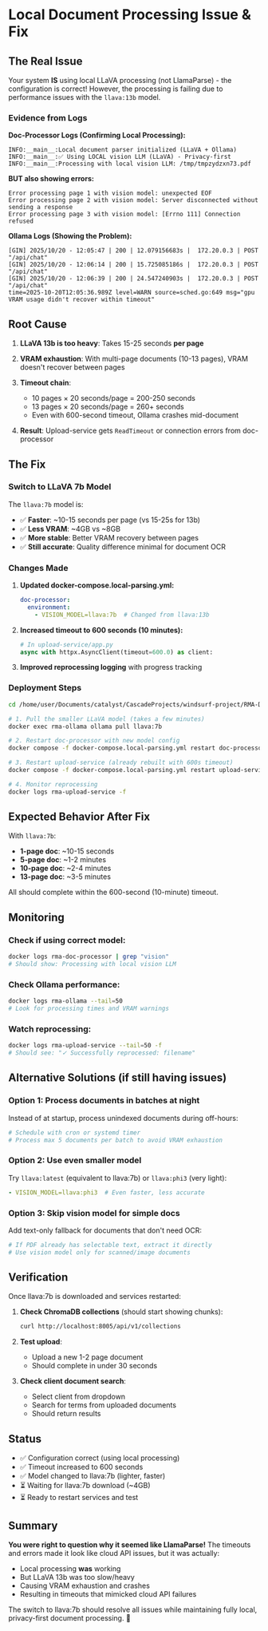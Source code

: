 # Local Document Processing Issue & Fix

## The Real Issue

Your system **IS** using local LLaVA processing (not LlamaParse) - the configuration is correct! However, the processing is failing due to performance issues with the `llava:13b` model.

### Evidence from Logs

**Doc-Processor Logs (Confirming Local Processing):**
```
INFO:__main__:Local document parser initialized (LLaVA + Ollama)
INFO:__main__:✅ Using LOCAL vision LLM (LLaVA) - Privacy-first
INFO:__main__:Processing with local vision LLM: /tmp/tmpzydzxn73.pdf
```

**BUT also showing errors:**
```
Error processing page 1 with vision model: unexpected EOF
Error processing page 2 with vision model: Server disconnected without sending a response
Error processing page 3 with vision model: [Errno 111] Connection refused
```

**Ollama Logs (Showing the Problem):**
```
[GIN] 2025/10/20 - 12:05:47 | 200 | 12.079156683s |  172.20.0.3 | POST "/api/chat"
[GIN] 2025/10/20 - 12:06:14 | 200 | 15.725085186s |  172.20.0.3 | POST "/api/chat"
[GIN] 2025/10/20 - 12:06:39 | 200 | 24.547240903s |  172.20.0.3 | POST "/api/chat"
time=2025-10-20T12:05:36.989Z level=WARN source=sched.go:649 msg="gpu VRAM usage didn't recover within timeout"
```

## Root Cause

1. **LLaVA 13b is too heavy**: Takes 15-25 seconds **per page**
2. **VRAM exhaustion**: With multi-page documents (10-13 pages), VRAM doesn't recover between pages
3. **Timeout chain**: 
   - 10 pages × 20 seconds/page = 200-250 seconds
   - 13 pages × 20 seconds/page = 260+ seconds
   - Even with 600-second timeout, Ollama crashes mid-document

4. **Result**: Upload-service gets `ReadTimeout` or connection errors from doc-processor

## The Fix

### Switch to LLaVA 7b Model

The `llava:7b` model is:
- ✅ **Faster**: ~10-15 seconds per page (vs 15-25s for 13b)
- ✅ **Less VRAM**: ~4GB vs ~8GB
- ✅ **More stable**: Better VRAM recovery between pages
- ✅ **Still accurate**: Quality difference minimal for document OCR

### Changes Made

1. **Updated docker-compose.local-parsing.yml:**
   ```yaml
   doc-processor:
     environment:
       - VISION_MODEL=llava:7b  # Changed from llava:13b
   ```

2. **Increased timeout to 600 seconds (10 minutes):**
   ```python
   # In upload-service/app.py
   async with httpx.AsyncClient(timeout=600.0) as client:
   ```

3. **Improved reprocessing logging** with progress tracking

### Deployment Steps

```bash
cd /home/user/Documents/catalyst/CascadeProjects/windsurf-project/RMA-Demo

# 1. Pull the smaller LLaVA model (takes a few minutes)
docker exec rma-ollama ollama pull llava:7b

# 2. Restart doc-processor with new model config
docker compose -f docker-compose.local-parsing.yml restart doc-processor

# 3. Restart upload-service (already rebuilt with 600s timeout)
docker compose -f docker-compose.local-parsing.yml restart upload-service

# 4. Monitor reprocessing
docker logs rma-upload-service -f
```

## Expected Behavior After Fix

With `llava:7b`:
- **1-page doc**: ~10-15 seconds
- **5-page doc**: ~1-2 minutes
- **10-page doc**: ~2-4 minutes
- **13-page doc**: ~3-5 minutes

All should complete within the 600-second (10-minute) timeout.

## Monitoring

### Check if using correct model:
```bash
docker logs rma-doc-processor | grep "vision"
# Should show: Processing with local vision LLM
```

### Check Ollama performance:
```bash
docker logs rma-ollama --tail=50
# Look for processing times and VRAM warnings
```

### Watch reprocessing:
```bash
docker logs rma-upload-service --tail=50 -f
# Should see: "✓ Successfully reprocessed: filename"
```

## Alternative Solutions (if still having issues)

### Option 1: Process documents in batches at night
Instead of at startup, process unindexed documents during off-hours:
```python
# Schedule with cron or systemd timer
# Process max 5 documents per batch to avoid VRAM exhaustion
```

### Option 2: Use even smaller model
Try `llava:latest` (equivalent to llava:7b) or `llava:phi3` (very light):
```yaml
- VISION_MODEL=llava:phi3  # Even faster, less accurate
```

### Option 3: Skip vision model for simple docs
Add text-only fallback for documents that don't need OCR:
```python
# If PDF already has selectable text, extract it directly
# Use vision model only for scanned/image documents
```

## Verification

Once llava:7b is downloaded and services restarted:

1. **Check ChromaDB collections** (should start showing chunks):
   ```bash
   curl http://localhost:8005/api/v1/collections
   ```

2. **Test upload**:
   - Upload a new 1-2 page document
   - Should complete in under 30 seconds
   
3. **Check client document search**:
   - Select client from dropdown
   - Search for terms from uploaded documents
   - Should return results

## Status

- ✅ Configuration correct (using local processing)
- ✅ Timeout increased to 600 seconds
- ✅ Model changed to llava:7b (lighter, faster)
- ⏳ Waiting for llava:7b download (~4GB)
- ⏳ Ready to restart services and test

## Summary

**You were right to question why it seemed like LlamaParse!** The timeouts and errors made it look like cloud API issues, but it was actually:
- Local processing **was** working
- But LLaVA 13b was too slow/heavy
- Causing VRAM exhaustion and crashes
- Resulting in timeouts that mimicked cloud API failures

The switch to llava:7b should resolve all issues while maintaining fully local, privacy-first document processing. 🎉
